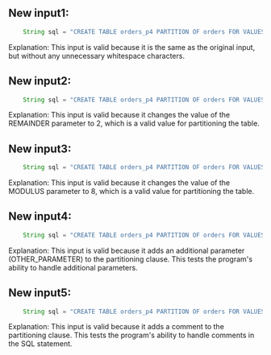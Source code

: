 ## New input1:
```java
    String sql = "CREATE TABLE orders_p4 PARTITION OF orders FOR VALUES WITH (MODULUS 4, REMAINDER 3);";
```
Explanation: This input is valid because it is the same as the original input, but without any unnecessary whitespace characters.

## New input2:
```java
    String sql = "CREATE TABLE orders_p4 PARTITION OF orders FOR VALUES WITH (MODULUS 4, REMAINDER 2);";
```
Explanation: This input is valid because it changes the value of the REMAINDER parameter to 2, which is a valid value for partitioning the table.

## New input3:
```java
    String sql = "CREATE TABLE orders_p4 PARTITION OF orders FOR VALUES WITH (MODULUS 8, REMAINDER 3);";
```
Explanation: This input is valid because it changes the value of the MODULUS parameter to 8, which is a valid value for partitioning the table.

## New input4:
```java
    String sql = "CREATE TABLE orders_p4 PARTITION OF orders FOR VALUES WITH (MODULUS 4, REMAINDER 3, OTHER_PARAMETER);";
```
Explanation: This input is valid because it adds an additional parameter (OTHER_PARAMETER) to the partitioning clause. This tests the program's ability to handle additional parameters.

## New input5:
```java
    String sql = "CREATE TABLE orders_p4 PARTITION OF orders FOR VALUES WITH (MODULUS 4, REMAINDER 3) COMMENT 'Partitioned table';";
```
Explanation: This input is valid because it adds a comment to the partitioning clause. This tests the program's ability to handle comments in the SQL statement.